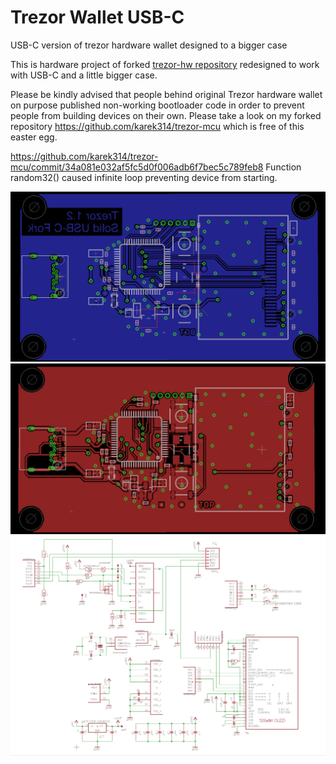 # Trezor Wallet USB-C
USB-C version of trezor hardware wallet designed to a bigger case

This is hardware project of forked <a href="https://github.com/trezor/trezor-hw">trezor-hw repository</a> redesigned to work with USB-C and a little bigger case.

Please be kindly advised that people behind original Trezor hardware wallet on purpose published non-working bootloader code in order to prevent people from building devices on their own.
Please take a look on my forked repository https://github.com/karek314/trezor-mcu which is free of this easter egg.

https://github.com/karek314/trezor-mcu/commit/34a081e032af5fc5d0f006adb6f7bec5c789feb8
Function random32() caused infinite loop preventing device from starting.

![](https://github.com/karek314/trezor-wallet-usb-c/blob/master/board_1.2-usb-c_bottom.png?raw=true)
![](https://github.com/karek314/trezor-wallet-usb-c/blob/master/board_1.2-usb-c_top.png?raw=true)
![](https://github.com/karek314/trezor-wallet-usb-c/blob/master/trezor_v1.2-USB-C_sch.png?raw=true)
